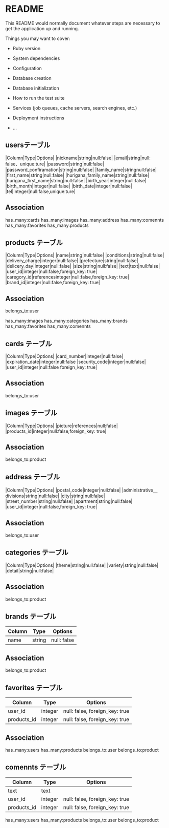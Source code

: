 # README

This README would normally document whatever steps are necessary to get the
application up and running.

Things you may want to cover:

* Ruby version

* System dependencies

* Configuration

* Database creation

* Database initialization

* How to run the test suite

* Services (job queues, cache servers, search engines, etc.)

* Deployment instructions

* ...


##  usersテーブル

|Column|Type|Options|
|nickname|string|null:false|
|email|string|null: false、unique:ture|
|password|string|null:false|
|password_confiramation|string|null:false|
|family_name|stringnull:false|
|first_name|string|null:false|
|hurigana_family_name|string|null:false|
|hurigana_first_name|string|null:false|
|birth_year|integer|null:false|
|birth_month|integer|null:false|
|birth_date|integer|null:false|
|tel|integer|null:false,unique:ture|

## Association


has_many:cards
has_many:images
has_many:address
has_many:comennts
has_many:favorites
has_many:products










## products テーブル
|Column|Type|Options|
|name|string|null:false|
|conditions|string|null:false|
|delivery_charge|integer|null:false|
|prefecture|string|null:false|
|delicery_day|integer|null:false|
|size|string|null:false|
|text|text|null:false|
|user_id|integer|null:false,foreign_key: true|
|caregory_id|referencesinteger|null:false,foreign_key: true|
|brand_id|integer|null:false,foreign_key: true|

## Association

belongs_to:user


has_many:images
has_many:categories
has_many:brands
has_many:favorites
has_many:comennts





## cards テーブル
|Column|Type|Options|
|card_number|integer|null:false|
|expiration_date|integer|null:false
|security_code|integer|null:false|
|user_id|integer|null:false foreign_key: true|

## Association
belongs_to:user


## images テーブル
|Column|Type|Options|
|picture|references|null:false|
|products_id|integer|null:false,foreign_key: true|
## Association
belongs_to:product


## address テーブル
|Column|Type|Options|
|postal_code|integer|null:false|
|administrative＿divisions|string|null:false|
|city|string|null:false|
|street_number|string|null:false|
|apartment|string|null:false|
|user_id|integer|null:false,foreign_key: true|

## Association
belongs_to:user




## categories テーブル
|Column|Type|Options|
|theme|string|null:false|
|variety|string|null:false|
|detail|string|null:false|


## Association
belongs_to:product

## brands テーブル
|Column|Type|Options|
|------|----|-------|
|name|string|null: false|


## Association
belongs_to:product





## favorites テーブル
|Column|Type|Options|
|------|----|-------|
|user_id|integer|null: false, foreign_key: true|
|products_id|integer|null: false, foreign_key: true|
## Association
has_many:users
has_many:products
belongs_to:user
belongs_to:product


## comennts テーブル
|Column|Type|Options|
|------|----|-------|
|text|text||
|user_id|integer|null: false, foreign_key: true|
|products_id|integer|null: false, foreign_key: true|
has_many:users
has_many:products
belongs_to:user
belongs_to:product










